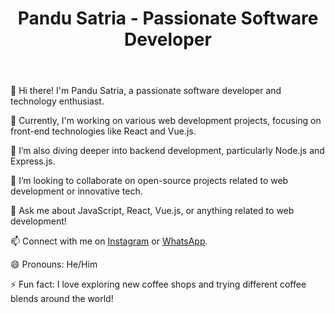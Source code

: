 <!DOCTYPE html>
<html lang="en">
<head>
    <meta charset="UTF-8">
    <meta name="viewport" content="width=device-width, initial-scale=1.0">
    <!-- Font Awesome CSS -->
    <link rel="stylesheet" href="https://cdnjs.cloudflare.com/ajax/libs/font-awesome/5.15.4/css/all.min.css" integrity="sha512-7XfNwFy5L9M2FC+kMWfz2YWS7P1fZV/5aQK1HJ1J3R0vDCpLAKMjXyN+fZczEtEgAPyjyRlDBRqZF5xZ2bFfHw==" crossorigin="anonymous" referrerpolicy="no-referrer" />
<body>
    <div class="container">
        <header>
            <h1>Pandu Satria - Passionate Software Developer</h1>
        </header>
        <section>
            <p>👋 Hi there! I'm Pandu Satria, a passionate software developer and technology enthusiast.</p>
            <p>🔭 Currently, I'm working on various web development projects, focusing on front-end technologies like React and Vue.js.</p>
            <p>🌱 I’m also diving deeper into backend development, particularly Node.js and Express.js.</p>
            <p>👯 I’m looking to collaborate on open-source projects related to web development or innovative tech.</p>
            <p>💬 Ask me about JavaScript, React, Vue.js, or anything related to web development!</p>
            <!-- Instagram -->
            <p>📫 Connect with me on <a href="https://instagram.com/pandugreta"><i class="fab fa-instagram"></i> Instagram</a> or <a href="https://api.whatsapp.com/send?phone=6283162963618"><i class="fab fa-whatsapp"></i> WhatsApp</a>.</p>
            <p>😄 Pronouns: He/Him</p>
            <p>⚡ Fun fact: I love exploring new coffee shops and trying different coffee blends around the world!</p>
        </section>
    </div>
</body>
</html>
